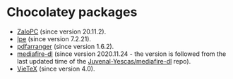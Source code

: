 # Chocolatey packages

* [ZaloPC](https://chocolatey.org/packages/zalopc/) (since version 20.11.2). 
* [Ipe](https://chocolatey.org/packages/Ipe/) (since version 7.2.21).
* [pdfarranger](https://chocolatey.org/packages/pdfarranger) (since version 1.6.2).
* [mediafire-dl](https://chocolatey.org/packages/mediafire-dl) (since version 2020.11.24 - the version is followed from the last updated time of the [Juvenal-Yescas/mediafire-dl](https://github.com/Juvenal-Yescas/mediafire-dl) repo).
* [VieTeX](https://chocolatey.org/packages/vietex) (since version 4.0).
